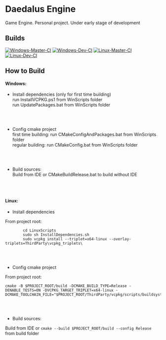 # Daedalus Engine
Game Engine. Personal project. Under early stage of development


## Builds

[![Windows-Master-CI](https://github.com/prostomaxym/daedalus_engine/actions/workflows/Windows-Master-CI.yml/badge.svg?branch=master)](https://github.com/prostomaxym/daedalus_engine/actions/workflows/Windows-Master-CI.yml)
[![Windows-Dev-CI](https://github.com/prostomaxym/daedalus_engine/actions/workflows/Windows-Dev-CI.yml/badge.svg)](https://github.com/prostomaxym/daedalus_engine/actions/workflows/Windows-Dev-CI.yml)
[![Linux-Master-CI](https://github.com/prostomaxym/daedalus_engine/actions/workflows/Linux-Master-CI.yml/badge.svg?branch=master)](https://github.com/prostomaxym/daedalus_engine/actions/workflows/Linux-Master-CI.yml)
[![Linux-Dev-CI](https://github.com/prostomaxym/daedalus_engine/actions/workflows/Linux-Dev-CI.yml/badge.svg)](https://github.com/prostomaxym/daedalus_engine/actions/workflows/Linux-Dev-CI.yml)


## How to Build

#### Windows:
- Install dependencies (only for first time building)<br>
 run InstallVCPKG.ps1 from WinScripts folder<br>
 run UpdatePackages.bat from WinScripts folder
<br>
<br>

- Config cmake project<br>
first time building: run CMakeConfigAndPackages.bat from WinScripts folder<br>
regular building: run CMakeConfig.bat from WinScripts folder
<br>
<br>

- Build sources:<br>
Build from IDE or CMakeBuildRelease.bat to build without IDE
<br>
<br>

#### Linux:
- Install dependencies

From project root:
````console
        cd LinuxScripts
        sudo sh InstallDependencies.sh
        sudo vcpkg install --triplet=x64-linux --overlay-triplets=ThirdParty\vcpkg_triplets\
````
<br>
<br>

- Config cmake project

From project root:
````console
cmake -B $PROJECT_ROOT/build -DCMAKE_BUILD_TYPE=Release -DENABLE_TESTS=ON -DVCPKG_TARGET_TRIPLET=x64-linux -DCMAKE_TOOLCHAIN_FILE="$PROJECT_ROOT/ThirdParty/vcpkg/scripts/buildsystems/vcpkg.cmake"
````
<br>
<br>

- Build sources:

Build from IDE or `cmake --build $PROJECT_ROOT/build --config Release` from build folder
<br>
<br>
